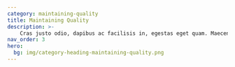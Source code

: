 ```yaml
---
category: maintaining-quality
title: Maintaining Quality
description: >- 
    Cras justo odio, dapibus ac facilisis in, egestas eget quam. Maecenas faucibus mollis interdum.
nav_order: 3
hero:
  bg: img/category-heading-maintaining-quality.png
---
```

